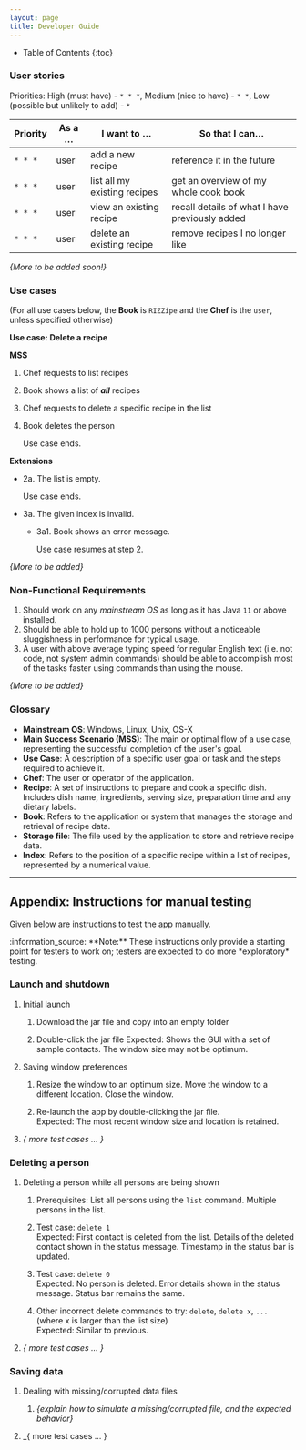 ```yaml
---
layout: page
title: Developer Guide
---
```

* Table of Contents
  {:toc}

### User stories

Priorities: High (must have) - `* * *`, Medium (nice to have) - `* *`, Low (possible but unlikely to add) - `*`

| Priority | As a …​ | I want to …​                 | So that I can…​                                |
|----------|---------|------------------------------|------------------------------------------------|
| `* * *`  | user    | add a new recipe             | reference it in the future                     |
| `* * *`  | user    | list all my existing recipes | get an overview of my whole cook book          |
| `* * *`  | user    | view an existing recipe      | recall details of what I have previously added |
| `* * *`  | user    | delete an existing recipe    | remove recipes I no longer like                |

*{More to be added soon!}*

### Use cases

(For all use cases below, the **Book** is `RIZZipe` and the **Chef** is the `user`, unless specified otherwise)

**Use case: Delete a recipe**

**MSS**

1.  Chef requests to list recipes
2.  Book shows a list of ***all*** recipes
3.  Chef requests to delete a specific recipe in the list
4.  Book deletes the person

    Use case ends.

**Extensions**

* 2a. The list is empty.

  Use case ends.

* 3a. The given index is invalid.

    * 3a1. Book shows an error message.

      Use case resumes at step 2.

*{More to be added}*

### Non-Functional Requirements

1.  Should work on any _mainstream OS_ as long as it has Java `11` or above installed.
2.  Should be able to hold up to 1000 persons without a noticeable sluggishness in performance for typical usage.
3.  A user with above average typing speed for regular English text (i.e. not code, not system admin commands) should be able to accomplish most of the tasks faster using commands than using the mouse.

*{More to be added}*

### Glossary

* **Mainstream OS**: Windows, Linux, Unix, OS-X
* **Main Success Scenario (MSS)**: The main or optimal flow of a use case, representing the successful completion of the user's goal.
* **Use Case**: A description of a specific user goal or task and the steps required to achieve it.
* **Chef**: The user or operator of the application.
* **Recipe**: A set of instructions to prepare and cook a specific dish. Includes dish name, ingredients, serving size, preparation time and any dietary labels.
* **Book**: Refers to the application or system that manages the storage and retrieval of recipe data.
* **Storage file**: The file used by the application to store and retrieve recipe data.
* **Index**: Refers to the position of a specific recipe within a list of recipes, represented by a numerical value.
--------------------------------------------------------------------------------------------------------------------

## **Appendix: Instructions for manual testing**

Given below are instructions to test the app manually.

<div markdown="span" class="alert alert-info">:information_source: **Note:** These instructions only provide a starting point for testers to work on;
testers are expected to do more *exploratory* testing.

</div>

### Launch and shutdown

1. Initial launch

   1. Download the jar file and copy into an empty folder

   1. Double-click the jar file Expected: Shows the GUI with a set of sample contacts. The window size may not be optimum.

1. Saving window preferences

   1. Resize the window to an optimum size. Move the window to a different location. Close the window.

   1. Re-launch the app by double-clicking the jar file.<br>
       Expected: The most recent window size and location is retained.

1. _{ more test cases …​ }_

### Deleting a person

1. Deleting a person while all persons are being shown

   1. Prerequisites: List all persons using the `list` command. Multiple persons in the list.

   1. Test case: `delete 1`<br>
      Expected: First contact is deleted from the list. Details of the deleted contact shown in the status message. Timestamp in the status bar is updated.

   1. Test case: `delete 0`<br>
      Expected: No person is deleted. Error details shown in the status message. Status bar remains the same.

   1. Other incorrect delete commands to try: `delete`, `delete x`, `...` (where x is larger than the list size)<br>
      Expected: Similar to previous.

1. _{ more test cases …​ }_

### Saving data

1. Dealing with missing/corrupted data files

   1. _{explain how to simulate a missing/corrupted file, and the expected behavior}_

1. _{ more test cases …​ }
